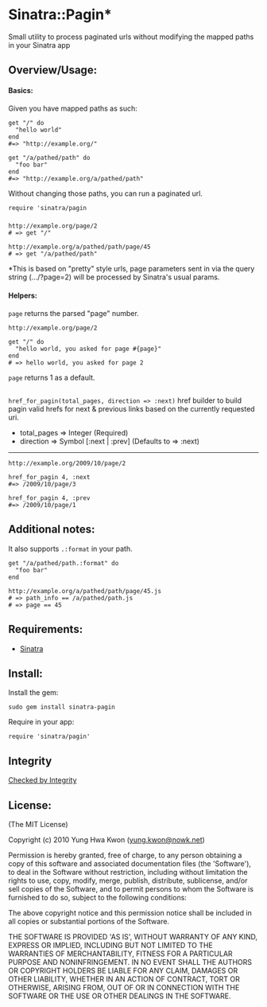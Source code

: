 Sinatra::Pagin*
=

Small utility to process paginated urls without modifying the mapped paths in your Sinatra app

## Overview/Usage:


#### Basics:

Given you have mapped paths as such:

    get "/" do
      "hello world"
    end
    #=> "http://example.org/"
    
    get "/a/pathed/path" do
      "foo bar"
    end
    #=> "http://example.org/a/pathed/path"

Without changing those paths, you can run a paginated url. 

    require 'sinatra/pagin

###  

    http://example.org/page/2
    # => get "/"
    
    http://example.org/a/pathed/path/page/45
    # => get "/a/pathed/path"

*This is based on "pretty" style urls, page parameters sent in via the query string (.../?page=2) will be processed by Sinatra's usual params.

#### Helpers:

`page` returns the parsed "page" number.

    http://example.org/page/2
    
    get "/" do
      "hello world, you asked for page #{page}"
    end
    # => hello world, you asked for page 2

`page` returns 1 as a default.

##  

`href_for_pagin(total_pages, direction => :next)` href builder to build pagin valid hrefs for next & previous links based on the currently requested uri.

- total_pages => Integer (Required)
- direction => Symbol [:next | :prev] \(Defaults to => :next)

---
    http://example.org/2009/10/page/2
    
    href_for_pagin 4, :next
    #=> /2009/10/page/3
    
    href_for_pagin 4, :prev
    #=> /2009/10/page/1

## Additional notes:

It also supports `.:format` in your path.

    get "/a/pathed/path.:format" do
      "foo bar"
    end
    
    http://example.org/a/pathed/path/page/45.js
    # => path_info == /a/pathed/path.js
    # => page == 45

## Requirements:

* [Sinatra](http://www.sinatrarb.com/)

## Install:

Install the gem:

    sudo gem install sinatra-pagin

Require in your app:

    require 'sinatra/pagin'

## Integrity

[Checked by Integrity](http://ci.damncarousel.com)

## License:

(The MIT License)

Copyright (c) 2010 Yung Hwa Kwon (yung.kwon@nowk.net)

Permission is hereby granted, free of charge, to any person obtaining
a copy of this software and associated documentation files (the
'Software'), to deal in the Software without restriction, including
without limitation the rights to use, copy, modify, merge, publish,
distribute, sublicense, and/or sell copies of the Software, and to
permit persons to whom the Software is furnished to do so, subject to
the following conditions:

The above copyright notice and this permission notice shall be
included in all copies or substantial portions of the Software.

THE SOFTWARE IS PROVIDED 'AS IS', WITHOUT WARRANTY OF ANY KIND,
EXPRESS OR IMPLIED, INCLUDING BUT NOT LIMITED TO THE WARRANTIES OF
MERCHANTABILITY, FITNESS FOR A PARTICULAR PURPOSE AND NONINFRINGEMENT.
IN NO EVENT SHALL THE AUTHORS OR COPYRIGHT HOLDERS BE LIABLE FOR ANY
CLAIM, DAMAGES OR OTHER LIABILITY, WHETHER IN AN ACTION OF CONTRACT,
TORT OR OTHERWISE, ARISING FROM, OUT OF OR IN CONNECTION WITH THE
SOFTWARE OR THE USE OR OTHER DEALINGS IN THE SOFTWARE.
